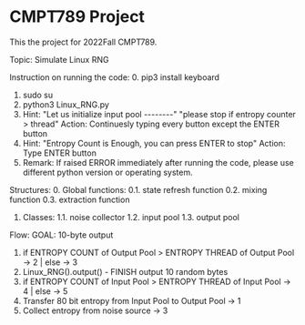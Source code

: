 # CMPT789 Project
This the project for 2022Fall CMPT789.

Topic:
Simulate Linux RNG

Instruction on running the code:
0. pip3 install keyboard
1. sudo su
2. python3 Linux_RNG.py
3. Hint:   "Let us initialize input pool --------"
           "please stop if entropy counter > thread"
   Action: Continuesly typing every button except the ENTER button
4. Hint:   "Entropy Count is Enough, you can press ENTER to stop"
   Action: Type ENTER button
5. Remark: If raised ERROR immediately after running the code, please use different python version or operating system.

Structures:
0. Global functions:
   0.1. state refresh function
   0.2. mixing function
   0.3. extraction function
1. Classes:
   1.1. noise collector
   1.2. input pool
   1.3. output pool
   
Flow:
GOAL: 10-byte output
1. if ENTROPY COUNT of Output Pool > ENTROPY THREAD of Output Pool -> 2 | else -> 3
2. Linux_RNG().output() - FINISH output 10 random bytes
3. if ENTROPY COUNT of Input Pool > ENTROPY THREAD of Input Pool -> 4 | else -> 5
4. Transfer 80 bit entropy from Input Pool to Output Pool -> 1
5. Collect entropy from noise source -> 3
   

